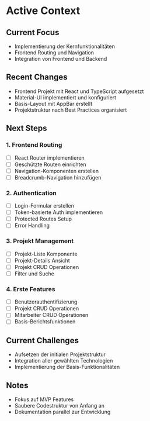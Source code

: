 # Active Context

## Current Focus
- Implementierung der Kernfunktionalitäten
- Frontend Routing und Navigation
- Integration von Frontend und Backend

## Recent Changes
- Frontend Projekt mit React und TypeScript aufgesetzt
- Material-UI implementiert und konfiguriert
- Basis-Layout mit AppBar erstellt
- Projektstruktur nach Best Practices organisiert

## Next Steps

### 1. Frontend Routing
- [ ] React Router implementieren
- [ ] Geschützte Routen einrichten
- [ ] Navigation-Komponenten erstellen
- [ ] Breadcrumb-Navigation hinzufügen

### 2. Authentication
- [ ] Login-Formular erstellen
- [ ] Token-basierte Auth implementieren
- [ ] Protected Routes Setup
- [ ] Error Handling

### 3. Projekt Management
- [ ] Projekt-Liste Komponente
- [ ] Projekt-Details Ansicht
- [ ] Projekt CRUD Operationen
- [ ] Filter und Suche

### 4. Erste Features
- [ ] Benutzerauthentifizierung
- [ ] Projekt CRUD Operationen
- [ ] Mitarbeiter CRUD Operationen
- [ ] Basis-Berichtsfunktionen

## Current Challenges
- Aufsetzen der initialen Projektstruktur
- Integration aller gewählten Technologien
- Implementierung der Basis-Funktionalitäten

## Notes
- Fokus auf MVP Features
- Saubere Codestruktur von Anfang an
- Dokumentation parallel zur Entwicklung
